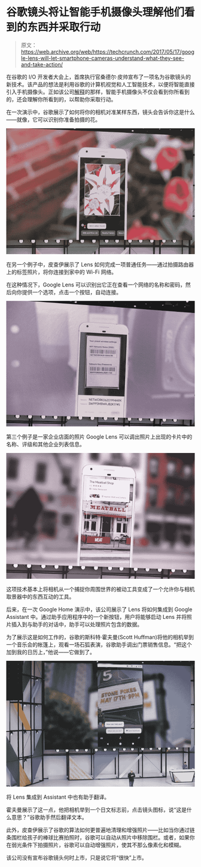 # 谷歌镜头将让智能手机摄像头理解他们看到的东西并采取行动

> 原文：<https://web.archive.org/web/https://techcrunch.com/2017/05/17/google-lens-will-let-smartphone-cameras-understand-what-they-see-and-take-action/>

在谷歌的 I/O 开发者大会上，首席执行官桑德尔·皮帅宣布了一项名为谷歌镜头的新技术。该产品的想法是利用谷歌的计算机视觉和人工智能技术，以便将智能直接引入手机摄像头。正如该公司[解释](https://web.archive.org/web/20230316161301/https://twitter.com/Google/status/864891667723300864)的那样，智能手机摄像头不仅会看到你所看到的，还会理解你所看到的，以帮助你采取行动。

在一次演示中，谷歌展示了如何将你的相机对准某样东西，镜头会告诉你这是什么——就像，它可以识别你准备拍摄的花。

![](img/4d06231bbffbb42bada067e7fb1dd042.png)

在另一个例子中，皮查伊展示了 Lens 如何完成一项普通任务——通过拍摄路由器上的标签照片，将你连接到家中的 Wi-Fi 网络。

在这种情况下，Google Lens 可以识别出它正在查看一个网络的名称和密码，然后向你提供一个选项，点击一个按钮，自动连接。

![](img/6441e62b5ae1fa3af213c235c25b4744.png)

第三个例子是一家企业店面的照片 Google Lens 可以调出照片上出现的卡片中的名称、评级和其他企业列表信息。

![](img/6d58977d8987f7a8b63dfae2c22ae4f9.png)

这项技术基本上将相机从一个捕捉你周围世界的被动工具变成了一个允许你与相机取景器中的东西互动的工具。

后来，在一次 Google Home 演示中，该公司展示了 Lens 将如何集成到 Google Assistant 中。通过助手应用程序中的一个新按钮，用户将能够启动 Lens 并将照片插入到与助手的对话中，助手可以处理照片包含的数据。

为了展示这是如何工作的，谷歌的斯科特·霍夫曼(Scott Huffman)将他的相机举到一个音乐会的帐篷上，观看一场石狐表演，谷歌助手调出门票销售信息。“把这个加到我的日历上，”他说——它做到了。

![](img/6ffd01f1945a3497a43338ce87847842.png)

将 Lens 集成到 Assistant 中也有助于翻译。

霍夫曼展示了这一点，他把相机举到一个日文标志前，点击镜头图标，说“这是什么意思？”谷歌助手然后翻译文本。

此外，皮查伊展示了谷歌的算法如何更普遍地清理和增强照片——比如当你通过链条围栏给孩子的棒球比赛拍照时，谷歌可以自动从照片中移除围栏。或者，如果你在弱光条件下拍摄照片，谷歌可以自动增强照片，使其不那么像素化和模糊。

该公司没有宣布谷歌镜头何时上市，只是说它将“很快”上市。